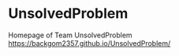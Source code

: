 # UnsolvedProblem
Homepage of Team UnsolvedProblem
<br>
https://backgom2357.github.io/UnsolvedProblem/  
